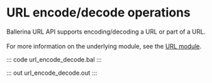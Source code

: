 # URL encode/decode operations

Ballerina URL API supports encoding/decoding a URL or part of a URL.<br/><br/>
For more information on the underlying module,
see the [URL module](https://lib.ballerina.io/ballerina/url/latest/).

::: code url_encode_decode.bal :::

::: out url_encode_decode.out :::